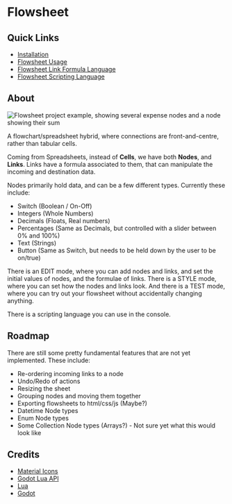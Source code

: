 # Flowsheet

## Quick Links

  - [Installation](https://github.com/IMP1/flowsheet/wiki/Installation)
  - [Flowsheet Usage](https://github.com/IMP1/flowsheet/wiki/Basic-Usage)
  - [Flowsheet Link Formula Language](https://github.com/IMP1/flowsheet/wiki/Links#formulae)
  - [Flowsheet Scripting Language](https://github.com/IMP1/flowsheet/wiki/Scripting)

## About

![Flowsheet project example, showing several expense nodes and a node showing their sum](https://github.com/IMP1/flowsheet/wiki/images/simple_project_edit_view.png)

A flowchart/spreadsheet hybrid, where connections are front-and-centre, rather than tabular cells.

Coming from Spreadsheets, instead of **Cells**, we have both **Nodes**, and **Links**. 
Links have a formula associated to them, that can manipulate the incoming and destination data. 

Nodes primarily hold data, and can be a few different types. Currently these include:

  - Switch (Boolean / On-Off)
  - Integers (Whole Numbers)
  - Decimals (Floats, Real numbers)
  - Percentages (Same as Decimals, but controlled with a slider between 0% and 100%)
  - Text (Strings)
  - Button (Same as Switch, but needs to be held down by the user to be on/true)

There is an EDIT mode, where you can add nodes and links, and set the initial values of nodes, and the formulae of links.
There is a STYLE mode, where you can set how the nodes and links look.
And there is a TEST mode, where you can try out your flowsheet without accidentally changing anything.

There is a scripting language you can use in the console.

## Roadmap

There are still some pretty fundamental features that are not yet implemented. These include:

  - Re-ordering incoming links to a node
  - Undo/Redo of actions
  - Resizing the sheet
  - Grouping nodes and moving them together
  - Exporting flowsheets to html/css/js (Maybe?)
  - Datetime Node types
  - Enum Node types
  - Some Collection Node types (Arrays?) - Not sure yet what this would look like

## Credits

  - [Material Icons](https://fonts.google.com/icons)
  - [Godot Lua API](https://luaapi.weaselgames.info/v2.1/)
  - [Lua](https://www.lua.org)
  - [Godot](https://godotengine.org)
